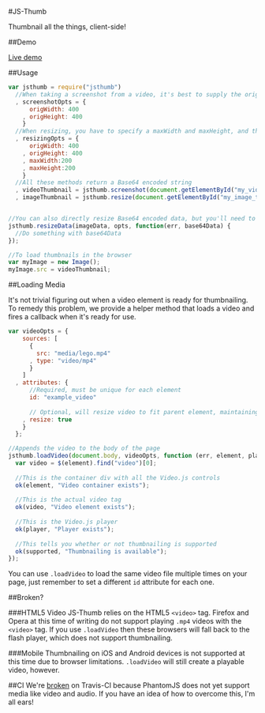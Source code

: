 #JS-Thumb

Thumbnail all the things, client-side!


##Demo

[Live demo](http://ben-ng.github.io/js-thumb)


##Usage

```javascript
var jsthumb = require("jsthumb")
  //When taking a screenshot from a video, it's best to supply the original dimensions of the video
  , screenshotOpts = {
      origWidth: 400
    , origHeight: 400
    }
  //When resizing, you have to specify a maxWidth and maxHeight, and the original dimensions are recommended but optional
  , resizingOpts = {
      origWidth: 400
    , origHeight: 400
    , maxWidth:200
    , maxHeight:200
    }
  //All these methods return a Base64 encoded string
  , videoThumbnail = jsthumb.screenshot(document.getElementById("my_video_tag"), screenshotOpts)
  , imageThumbnail = jsthumb.resize(document.getElementById("my_image_tag"), resizingOpts);


//You can also directly resize Base64 encoded data, but you'll need to provide a callback for that
jsthumb.resizeData(imageData, opts, function(err, base64Data) {
  //Do something with base64Data
});

//To load thumbnails in the browser
var myImage = new Image();
myImage.src = videoThumbnail;
```


##Loading Media

It's not trivial figuring out when a video element is ready for thumbnailing. To remedy this problem, we provide a helper method that loads a video and fires a callback when it's ready for use.

```javascript
var videoOpts = {
    sources: [
      {
        src: "media/lego.mp4"
      , type: "video/mp4"
      }
    ]
  , attributes: {
      //Required, must be unique for each element
      id: "example_video"
      
      // Optional, will resize video to fit parent element, maintaining aspect ratio
    , resize: true
    }
  };

//Appends the video to the body of the page
jsthumb.loadVideo(document.body, videoOpts, function (err, element, player, supported) {
  var video = $(element).find("video")[0];
  
  //This is the container div with all the Video.js controls
  ok(element, "Video container exists");
  
  //This is the actual video tag
  ok(video, "Video element exists");
  
  //This is the Video.js player
  ok(player, "Player exists");
  
  //This tells you whether or not thumbnailing is supported
  ok(supported, "Thumbnailing is available");
});
```

You can use `.loadVideo` to load the same video file multiple times on your page, just remember to set a different `id` attribute for each one.

##Broken?

###HTML5 Video
JS-Thumb relies on the HTML5 `<video>` tag. Firefox and Opera at this time of writing do not support playing `.mp4` videos with the `<video>` tag. If you use `.loadVideo` then these browsers will fall back to the flash player, which does not support thumbnailing.

###Mobile
Thumbnailing on iOS and Android devices is not supported at this time due to browser limitations. `.loadVideo` will still create a playable video, however.

##CI
We're [broken](https://travis-ci.org/ben-ng/js-thumb) on Travis-CI because PhantomJS does not yet support media like video and audio. If you have an idea of how to overcome this, I'm all ears!

